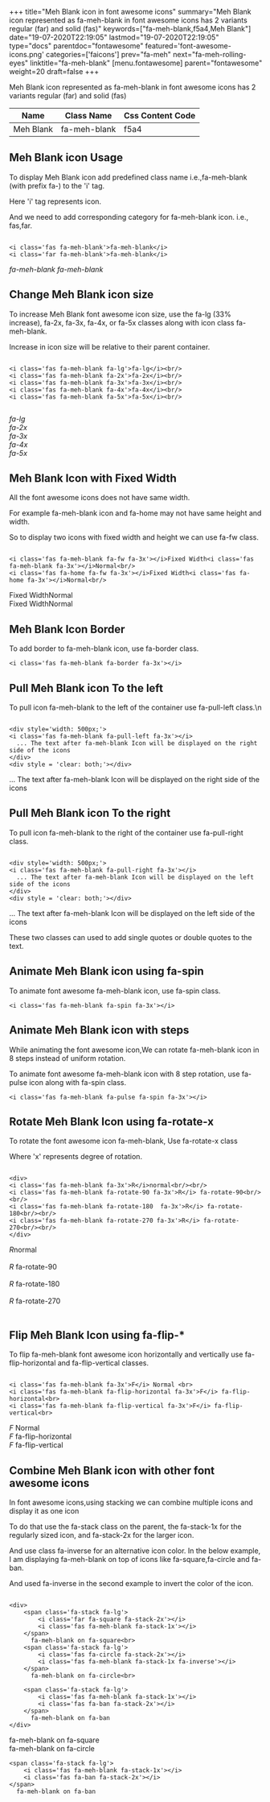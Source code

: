 +++
title="Meh Blank icon in font awesome icons"
summary="Meh Blank icon represented as fa-meh-blank in font awesome icons has 2 variants regular (far) and solid (fas)"
keywords=["fa-meh-blank,f5a4,Meh Blank"]
date="19-07-2020T22:19:05"
lastmod="19-07-2020T22:19:05"
type="docs"
parentdoc="fontawesome"
featured='font-awesome-icons.png'
categories=['faicons']
prev="fa-meh"
next="fa-meh-rolling-eyes"
linktitle="fa-meh-blank"
[menu.fontawesome]
parent="fontawesome"
weight=20
draft=false
+++


Meh Blank icon represented as fa-meh-blank in font awesome icons has 2 variants regular (far) and solid (fas)

<div class='table-responsive'><table class='table'><thead><tr><th>Name</th><th>Class Name</th><th>Css Content Code</th></tr></thead><tbody><tr><td>Meh Blank</td><td>fa-meh-blank</td><td>f5a4</td></tr></tbody></table></div>



## Meh Blank icon Usage

To display Meh Blank icon add predefined class name i.e.,fa-meh-blank (with prefix fa-) to the 'i' tag.

Here 'i' tag represents icon.

And we need to add corresponding category for fa-meh-blank icon. i.e., fas,far.


```

<i class='fas fa-meh-blank'>fa-meh-blank</i>
<i class='far fa-meh-blank'>fa-meh-blank</i>
```

<i class='fas fa-meh-blank'>fa-meh-blank</i>
<i class='far fa-meh-blank'>fa-meh-blank</i>




## Change Meh Blank icon size
To increase Meh Blank font awesome icon size, use the fa-lg (33% increase), fa-2x, fa-3x, fa-4x, or fa-5x classes along with icon class fa-meh-blank.

Increase in icon size will be relative to their parent container. 

```

<i class='fas fa-meh-blank fa-lg'>fa-lg</i><br/>
<i class='fas fa-meh-blank fa-2x'>fa-2x</i><br/>
<i class='fas fa-meh-blank fa-3x'>fa-3x</i><br/>
<i class='fas fa-meh-blank fa-4x'>fa-4x</i><br/>
<i class='fas fa-meh-blank fa-5x'>fa-5x</i><br/>
            
```

<i class='fas fa-meh-blank fa-lg'>fa-lg</i><br/>
<i class='fas fa-meh-blank fa-2x'>fa-2x</i><br/>
<i class='fas fa-meh-blank fa-3x'>fa-3x</i><br/>
<i class='fas fa-meh-blank fa-4x'>fa-4x</i><br/>
<i class='fas fa-meh-blank fa-5x'>fa-5x</i><br/>
            



## Meh Blank Icon with Fixed Width 

All the font awesome icons does not have same width.

For example fa-meh-blank icon and fa-home may not have same height and width.

So to display two icons with fixed width and height we can use fa-fw class.


```

<i class='fas fa-meh-blank fa-fw fa-3x'></i>Fixed Width<i class='fas fa-meh-blank fa-3x'></i>Normal<br/>
<i class='fas fa-home fa-fw fa-3x'></i>Fixed Width<i class='fas fa-home fa-3x'></i>Normal<br/>
```

<i class='fas fa-meh-blank fa-fw fa-3x'></i>Fixed Width<i class='fas fa-meh-blank fa-3x'></i>Normal<br/>
<i class='fas fa-home fa-fw fa-3x'></i>Fixed Width<i class='fas fa-home fa-3x'></i>Normal<br/>



## Meh Blank Icon Border 

To add border to fa-meh-blank icon, use fa-border class.


```
<i class='fas fa-meh-blank fa-border fa-3x'></i>

```
<i class='fas fa-meh-blank fa-border fa-3x'></i>





## Pull Meh Blank icon To the left

To pull icon fa-meh-blank to the left of the container use fa-pull-left class.\n

```

<div style='width: 500px;'>
<i class='fas fa-meh-blank fa-pull-left fa-3x'></i>
  ... The text after fa-meh-blank Icon will be displayed on the right side of the icons
</div>
<div style = 'clear: both;'></div>
```

<div style='width: 500px;'>
<i class='fas fa-meh-blank fa-pull-left fa-3x'></i>
  ... The text after fa-meh-blank Icon will be displayed on the right side of the icons
</div>
<div style = 'clear: both;'></div>




## Pull Meh Blank icon To the right
To pull icon fa-meh-blank to the right of the container use fa-pull-right class.

```

<div style='width: 500px;'>
<i class='fas fa-meh-blank fa-pull-right fa-3x'></i>
  ... The text after fa-meh-blank Icon will be displayed on the left side of the icons
</div>
<div style = 'clear: both;'></div>
```

<div style='width: 500px;'>
<i class='fas fa-meh-blank fa-pull-right fa-3x'></i>
  ... The text after fa-meh-blank Icon will be displayed on the left side of the icons
</div>
<div style = 'clear: both;'></div>

These two classes can used to add single quotes or double quotes to the text.


## Animate Meh Blank icon using fa-spin
To animate font awesome fa-meh-blank icon, use fa-spin class.

```
<i class='fas fa-meh-blank fa-spin fa-3x'></i>
```
<i class='fas fa-meh-blank fa-spin fa-3x'></i>




## Animate Meh Blank icon with steps
While animating the font awesome icon,We can rotate fa-meh-blank icon in 8 steps instead of uniform rotation.

To animate font awesome fa-meh-blank icon with 8 step rotation, use fa-pulse icon along with fa-spin class.


```
<i class='fas fa-meh-blank fa-pulse fa-spin fa-3x'></i>

```
<i class='fas fa-meh-blank fa-pulse fa-spin fa-3x'></i>





## Rotate Meh Blank Icon using fa-rotate-x
To rotate the font awesome icon fa-meh-blank, Use fa-rotate-x class

Where 'x' represents degree of rotation.


```

<div>
<i class='fas fa-meh-blank fa-3x'>R</i>normal<br/><br/>
<i class='fas fa-meh-blank fa-rotate-90 fa-3x'>R</i> fa-rotate-90<br/><br/> 
<i class='fas fa-meh-blank fa-rotate-180  fa-3x'>R</i> fa-rotate-180<br/><br/> 
<i class='fas fa-meh-blank fa-rotate-270 fa-3x'>R</i> fa-rotate-270<br/><br/>
</div>
```

<div>
<i class='fas fa-meh-blank fa-3x'>R</i>normal<br/><br/>
<i class='fas fa-meh-blank fa-rotate-90 fa-3x'>R</i> fa-rotate-90<br/><br/> 
<i class='fas fa-meh-blank fa-rotate-180  fa-3x'>R</i> fa-rotate-180<br/><br/> 
<i class='fas fa-meh-blank fa-rotate-270 fa-3x'>R</i> fa-rotate-270<br/><br/>
</div>




## Flip Meh Blank Icon using fa-flip-*
To flip fa-meh-blank font awesome icon horizontally and vertically use fa-flip-horizontal and fa-flip-vertical classes. 

```

<i class='fas fa-meh-blank fa-3x'>F</i> Normal <br>
<i class='fas fa-meh-blank fa-flip-horizontal fa-3x'>F</i> fa-flip-horizontal<br>
<i class='fas fa-meh-blank fa-flip-vertical fa-3x'>F</i> fa-flip-vertical<br>
```

<i class='fas fa-meh-blank fa-3x'>F</i> Normal <br>
<i class='fas fa-meh-blank fa-flip-horizontal fa-3x'>F</i> fa-flip-horizontal<br>
<i class='fas fa-meh-blank fa-flip-vertical fa-3x'>F</i> fa-flip-vertical<br>




## Combine Meh Blank icon with other font awesome icons
In font awesome icons,using stacking we can combine multiple icons and display it as one icon 

To do that use the fa-stack class on the parent, the fa-stack-1x for the regularly sized icon, and fa-stack-2x for the larger icon.

And use class fa-inverse for an alternative icon color. 
In the below example, I am displaying fa-meh-blank on top of icons like fa-square,fa-circle and fa-ban.

And used fa-inverse in the second example to invert the color of the icon.

```

<div>
    <span class='fa-stack fa-lg'>
        <i class='far fa-square fa-stack-2x'></i>
        <i class='fas fa-meh-blank fa-stack-1x'></i>
    </span>
      fa-meh-blank on fa-square<br>
    <span class='fa-stack fa-lg'>
        <i class='fas fa-circle fa-stack-2x'></i>
        <i class='fas fa-meh-blank fa-stack-1x fa-inverse'></i>
    </span>
      fa-meh-blank on fa-circle<br>

    <span class='fa-stack fa-lg'>
        <i class='fas fa-meh-blank fa-stack-1x'></i>
        <i class='fas fa-ban fa-stack-2x'></i>
    </span>
      fa-meh-blank on fa-ban
</div>
```

<div>
    <span class='fa-stack fa-lg'>
        <i class='far fa-square fa-stack-2x'></i>
        <i class='fas fa-meh-blank fa-stack-1x'></i>
    </span>
      fa-meh-blank on fa-square<br>
    <span class='fa-stack fa-lg'>
        <i class='fas fa-circle fa-stack-2x'></i>
        <i class='fas fa-meh-blank fa-stack-1x fa-inverse'></i>
    </span>
      fa-meh-blank on fa-circle<br>

    <span class='fa-stack fa-lg'>
        <i class='fas fa-meh-blank fa-stack-1x'></i>
        <i class='fas fa-ban fa-stack-2x'></i>
    </span>
      fa-meh-blank on fa-ban
</div>






